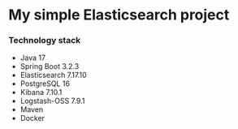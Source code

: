 # My simple Elasticsearch project

### Technology stack

* Java 17
* Spring Boot 3.2.3
* Elasticsearch 7.17.10
* PostgreSQL 16
* Kibana 7.10.1
* Logstash-OSS 7.9.1
* Maven
* Docker
